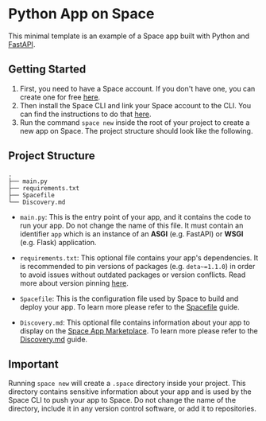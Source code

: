 # Python App on Space

This minimal template is an example of a Space app built with Python and [FastAPI](https://fastapi.tiangolo.com).

## Getting Started

1. First, you need to have a Space account. If you don't have one, you can create one for free [here](https://deta.space/signup).
2. Then install the Space CLI and link your Space account to the CLI. You can find the instructions to do that [here](https://deta.space/docs/en/basics/cli).
3. Run the command `space new` inside the root of your project to create a new app on Space. The project structure should look like the following.

## Project Structure

```tree
.
├── main.py
├── requirements.txt
├── Spacefile
└── Discovery.md
```

- `main.py`: This is the entry point of your app, and it contains the code to run your app. Do not change the name of this file. It must contain an identifier `app` which is an instance of an **ASGI** (e.g. FastAPI) or **WSGI** (e.g. Flask) application.

- `requirements.txt`: This optional file contains your app's dependencies. It is recommended to pin versions of packages (e.g. `deta~=1.1.0`) in order to avoid issues without outdated packages or version conflicts. Read more about version pinning [here](https://medium.com/knerd/best-practices-for-python-dependency-management-cc8d1913db82).

- `Spacefile`: This is the configuration file used by Space to build and deploy your app. To learn more please refer to the [Spacefile](https://deta.space/docs/en/reference/spacefile#whats-the-spacefile) guide.

- `Discovery.md`: This optional file contains information about your app to display on the [Space App Marketplace](https://deta.space/discovery). To learn more please refer to the [Discovery.md](https://deta.space/docs/en/reference/discovery) guide.

## Important

Running `space new` will create a `.space` directory inside your project. This directory contains sensitive information about your app and is used by the Space CLI to push your app to Space. Do not change the name of the directory, include it in any version control software, or add it to repositories.
